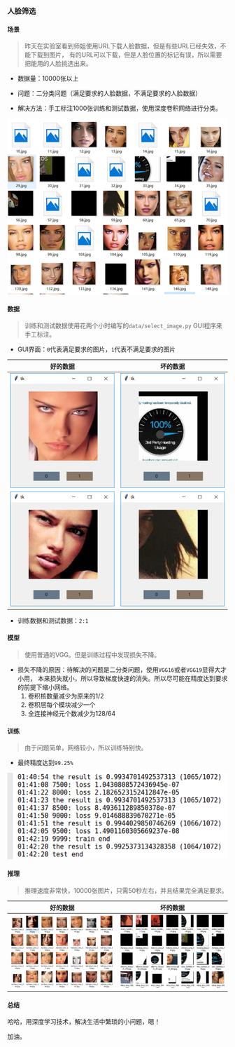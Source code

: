 ### 人脸筛选


#### 场景

> 昨天在实验室看到师姐使用URL下载人脸数据，但是有些URL已经失效，不能下载到图片，
有的URL可以下载，但是人脸位置的标记有误，所以需要把能用的人脸挑选出来。

* 数据量：10000张以上

* 问题：二分类问题（满足要求的人脸数据，不满足要求的人脸数据）

* 解决方法：手工标注1000张训练和测试数据，使用深度卷积网络进行分类。

![image](readme/image_show.png)


#### 数据

> 训练和测试数据使用花两个小时编写的`data/select_image.py` GUI程序来手工标注。

* GUI界面：`0`代表满足要求的图片，`1`代表不满足要求的图片

| 好的数据 | 坏的数据 |
| --- | --- |
| ![1](readme/select_image.png) | ![3](readme/select_image3.png) |
| ![2](readme/select_image2.png) | ![4](readme/select_image4.png) |


* 训练数据和测试数据：`2:1`


#### 模型

> 使用普通的VGG。但是训练过程中发现损失不降。

* 损失不降的原因：待解决的问题是二分类问题，使用`VGG16`或者`VGG19`显得大才小用，
本来损失就小，所以导致梯度快速的消失。所以尽可能在精度达到要求的前提下缩小网络。
    1. 卷积核数量减少为原来的1/2
    2. 卷积层每个模块减少一个
    3. 全连接神经元个数减少为128/64


#### 训练

> 由于问题简单，网络较小，所以训练特别快。

* 最终精度达到`99.25%`

![result](readme/test_result.png)


#### 推理

> 推理速度非常快，10000张图片，只需50秒左右，并且结果完全满足要求。


| 好的数据 | 坏的数据 |
| --- | --- |
| ![0](readme/image_result_ok.png) | ![1](readme/image_result_error.png) |


#### 总结

哈哈，用深度学习技术，解决生活中繁琐的小问题，嗯！

加油。

